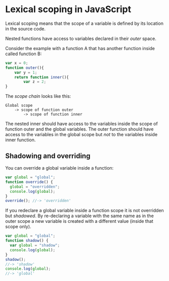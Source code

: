 # Lexical scoping in JavaScript

Lexical scoping means that the scope of a variable is defined by its location in the source code.

Nested functions have access to variables declared in their _outer_ space.

Consider the example with a function A that has another function inside called function B:

```js
var x = 0;
function outer(){
	var y = 1;
	return function inner(){
		var z = 2;
}
```

The _scope chain_ looks like this:

```
Global scope
	-> scope of function outer
		-> scope of function inner
```

The nested inner should have access to the variables inside the scope of function outer and the global variables. The outer function should have access to the variables in the global scope but _not_ to the variables inside inner function.

## Shadowing and overriding

You can override a global variable inside a function:

```js
var global = "global";
function override() {
  global = "overridden";
  console.log(global);
}
override(); //-> 'overridden'
```

If you redeclare a global variable inside a function scope it is not overridden but _shadowed_. By re-declaring a variable with the same name as in the outer scope a new variable is created with a different value (inside that scope only).

```js
var global = "global";
function shadow() {
  var global = "shadow";
  console.log(global);
}
shadow();
//-> 'shadow'
console.log(global);
//-> 'global'
```
